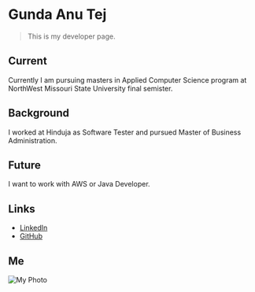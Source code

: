# Gunda Anu Tej
> This is my developer page. 

## Current

Currently I am pursuing masters in Applied Computer Science program at NorthWest Missouri State University final semister.

## Background

I worked at Hinduja as Software Tester and pursued Master of Business Administration.

## Future

I want to work with AWS or Java Developer. 

## Links

- [LinkedIn](www.linkedin.com/in/anu-tej-gunda-9852439a)
- [GitHub](https://github.com/GUNDAANUTEJ)

## Me
![My Photo](https://scontent.fmci2-1.fna.fbcdn.net/v/t1.6435-9/51121415_2453972368008192_5627611883201626112_n.jpg?_nc_cat=109&ccb=1-5&_nc_sid=09cbfe&_nc_ohc=jvcrNnmqAAwAX-37Sl5&tn=DilLpO1P50f0miSS&_nc_ht=scontent.fmci2-1.fna&oh=00_AT8MU4MVNN0JYJCRpGmdr1pqTyVBOtqPmUvrPxjKZsTTpg&oe=620C4069)
